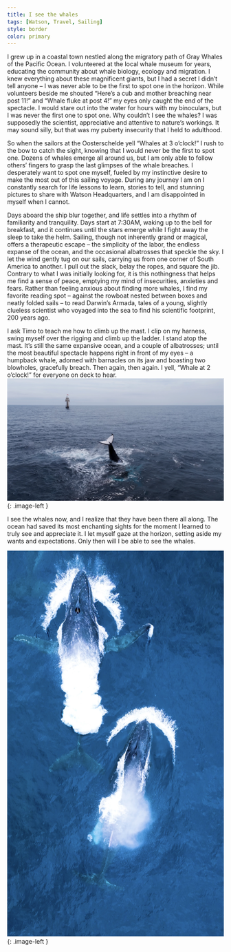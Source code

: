 ```yaml
---
title: I see the whales
tags: [Watson, Travel, Sailing]
style: border
color: primary
---
```


<style type="text/css">
    .image-left {
      display: block;
      margin-left: auto;
      margin-right: auto;
      float: right;
    }
    </style>

I grew up in a coastal town nestled along the migratory path of Gray Whales of the Pacific Ocean. I volunteered at the local whale museum for years, educating the community about whale biology, ecology and migration. I knew everything about these magnificent giants, but I had a secret I didn’t tell anyone – I was never able to be the first to spot one in the horizon. While volunteers beside me shouted “Here’s a cub and mother breaching near post 11!” and “Whale fluke at post 4!” my eyes only caught the end of the spectacle. I would stare out into the water for hours with my binoculars, but I was never the first one to spot one. Why couldn’t I see the whales? I was supposedly the scientist, appreciative and attentive to nature’s workings. It may sound silly, but that was my puberty insecurity that I held to adulthood.

So when the sailors at the Oosterschelde yell “Whales at 3 o’clock!” I rush to the bow to catch the sight, knowing that I would never be the first to spot one. Dozens of whales emerge all around us, but I am only able to follow others’ fingers to grasp the last glimpses of the whale breaches. I desperately want to spot one myself, fueled by my instinctive desire to make the most out of this sailing voyage. During any journey I am on I constantly search for life lessons to learn, stories to tell, and stunning pictures to share with Watson Headquarters, and I am disappointed in myself when I cannot.

Days aboard the ship blur together, and life settles into a rhythm of familiarity and tranquility. Days start at 7:30AM, waking up to the bell for breakfast, and it continues until the stars emerge while I fight away the sleep to take the helm. Sailing, though not inherently grand or magical, offers a therapeutic escape – the simplicity of the labor, the endless expanse of the ocean, and the occasional albatrosses that speckle the sky. I let the wind gently tug on our sails, carrying us from one corner of South America to another. I pull out the slack, belay the ropes, and square the jib. Contrary to what I was initially looking for, it is this nothingness that helps me find a sense of peace, emptying my mind of insecurities, anxieties and fears. Rather than feeling anxious about finding more whales, I find my favorite reading spot – against the rowboat nested between boxes and neatly folded sails – to read Darwin’s Armada, tales of a young, slightly clueless scientist who voyaged into the sea to find his scientific footprint, 200 years ago.

I ask Timo to teach me how to climb up the mast. I clip on my harness, swing myself over the rigging and climb up the ladder. I stand atop the mast. It’s still the same expansive ocean, and a couple of albatrosses; until the most beautiful spectacle happens right in front of my eyes – a humpback whale, adorned with barnacles on its jaw and boasting two blowholes, gracefully breach. Then again, then again. I yell, “Whale at 2 o’clock!” for everyone on deck to hear.
![alt text](/assets/images/blog/whaleandship.jpg){: .image-left }

I see the whales now, and I realize that they have been there all along. The ocean had saved its most enchanting sights for the moment I learned to truly see and appreciate it. I let myself gaze at the horizon, setting aside my wants and expectations. Only then will I be able to see the whales.

![alt text](/assets/images/blog/whale.jpg){: .image-left }
